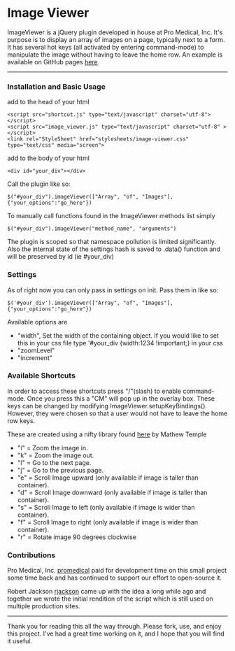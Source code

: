 # Image Viewer

ImageViewer is a jQuery plugin developed in house at Pro Medical, Inc. It's purpose is to display an array of images on a page, typically
next to a form.  It has several hot keys (all activated by entering command-mode) to manipulate the image without having to leave the home 
row.  An example is available on GitHub pages [here](http://rondale-sc.github.com/image_viewer/).  

---
### Installation and Basic Usage ###

add to the head of your html
    
    <script src="shortcut.js" type="text/javascript" charset="utf-8"></script>
    <script src="image_viewer.js" type="text/javascript" charset="utf-8" ></script>
    <link rel="StyleSheet" href="stylesheets/image-viewer.css" type="text/css" media="screen">


add to the body of your html
    
    <div id="your_div"></div>


Call the plugin like so: 

    $("#your_div").imageViewer(["Array", "of", "Images"], {"your_options":"go_here"})
       
To manually call functions found in the ImageViewer methods list simply 

    $("#your_div").imageViewer("method_name", "arguments")
    
The plugin is scoped so that namespace pollution is limited significantly.  Also the internal state of the settings hash is saved to 
.data() function and will be preserved by id (ie #your_div)
### Settings ###
As of right now you can only pass in settings on init.  Pass them in like so:

    $('#your_div').imageViewer(["Array", "of", "Images"], {"your_options":"go_here"})
    
Available options are

* "width", Set the width of the containing object.  If you would like to set this in your css file type '#your_div {width:1234 !important;} in your css
* "zoomLevel"
* "increment"

### Available Shortcuts ###

In order to access these shortcuts press "/"(slash) to enable command-mode. Once you press this a "CM" will pop up in the overlay box.
These keys can be changed by modifying ImageViewer.setupKeyBindings().  However, they were chosen so that a user would not have to leave
the home row keys.

These are created using a nifty library found [here](http://www.mattytemple.com/2010/04/shortcut-js-add-keyboard-shortcuts-to-your-site/) by Mathew Temple

* "i" = Zoom the image in.
* "k" = Zoom the image out.
* "l" = Go to the next page.
* "j" = Go to the previous page.
* "e" = Scroll Image upward (only available if image is taller than container).
* "d" = Scroll Image downward (only available if image is taller than container).
* "s" = Scroll Image to left (only available if image is wider than container).
* "f" = Scroll Image to right (only available if image is wider than container).
* "r" = Rotate image 90 degrees clockwise
 
### Contributions ###

Pro Medical, Inc. [promedical](https://github.com/promedical) paid for development time on this small project some time back and has continued 
to support our effort to open-source it.

Robert Jackson [rjackson](https://github.com/rjackson) came up with the idea  a long while ago and 
together we wrote the initial rendition of the script which is still used on multiple production sites. 

---

Thank you for reading this all the way through.  Please fork, use, and enjoy this project.  I've had a great time working on it, and I hope that
you will find it useful.